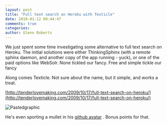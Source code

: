 ```yaml
---
layout: post
title: "Full text search on Heroku with Texticle"
date: 2010-01-12 09:44:47
comments: true
categories:
author: Glenn Roberts
---
```


We just spent some time investigating some alternative to full text search on Heroku. The initial solutions were either ThinkingSphinx (with a remote sphinx daemon, and another copy of the app running - yuck), or one of the paid options like WebSolr. None tickled our fancy. Free and simple tickle our fancy

Along comes Texticle. Not sure about the name, but it simple, and works a treat.

[http://tenderlovemaking.com/2009/10/17/full-text-search-on-heroku/](http://tenderlovemaking.com/2009/10/17/full-text-search-on-heroku/)

![Pastedgraphic](/images/old/2010/01/pastedgraphic.png)

He's even sporting a mullet in his [github avatar](http://github.com/tenderlove/texticle) . Bonus points for that.
